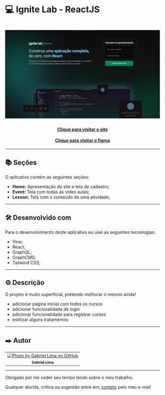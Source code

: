 # 💻 Ignite Lab - ReactJS

<h1 align="center">
  <img src="public/assets/preview.png">
  <h4 align="center"><a href="https://video-plataform.vercel.app/" target="_blank">Clique para visitar o site</a></h4>
  <h4 align="center"><a href="https://www.figma.com/file/7Diez524svfSGk7JPqsxOv/Plataforma-de-evento---Ignite-Lab-(Community)?node-id=0%3A1" target="_blank">Clique para visitar o figma</a></h4>
</h1>

---

## 📚 Seções

O aplicativo contém as seguintes seções:

- **Home:** Apresentação do site e tela de cadastro;
- **Event:** Tela com todas as video aulas;
- **Lesson:** Tela com o conteúdo de uma atividade;

---

## 🛠️ Desenvolvido com

Para o desenvolvimento deste aplicativo eu usei as seguintes tecnologias:

- Vine;
- React;
- GraphQL;
- GraphCMS;
- Tailwind CSS;

---

## ⚙️ Descrição

O projeto é muito superficial, pretendo melhorar o mesmo ainda!

- adicionar página inicial com todos os cursos
- adicionar funcionalidade de login
- adicionar funcionalidade para registrar cursos
- estilizar alguns tratamentos

---

## ✒️ Autor

<table>
  <tr>
    <td align="center">
      <a href="https://github.com/Gabriellimmaa">
        <img src="https://avatars3.githubusercontent.com/u/42157830" width="100px;" alt="Photo by Gabriel Lima on GitHub"/><br>
        <sub>
          <b>Gabriel Lima</b>
        </sub>
      </a>
    </td>
  </tr>
</table>

---

Obrigado por me ceder seu tempo lendo sobre o meu trabalho.

Qualquer dúvida, crítica ou sugestão entre em, <a href="mailto:gabriellimamoraes@gmail.com/">contato</a> pelo meu e-mail
